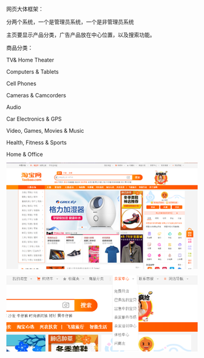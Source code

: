 网页大体框架：

 

分两个系统，一个是管理员系统，一个是非管理员系统

 

主页要显示产品分类，广告产品放在中心位置，以及搜索功能。

 

商品分类：

TV& Home Theater

Computers & Tablets

Cell Phones

Cameras & Camcorders

Audio

Car Electronics & GPS

Video, Games, Movies & Music

Health, Fitness & Sports

Home & Office

 

 

![网页大体框架](https://github.com/XDUPSMC3Team/ProjectDoc/blob/master/image/%E7%BD%91%E9%A1%B5%E5%A4%A7%E4%BD%93%E6%A1%86%E6%9E%B6.png) 



![卖家开店信息](https://github.com/XDUPSMC3Team/ProjectDoc/blob/master/image/%E5%8D%96%E5%AE%B6%E5%BC%80%E5%BA%97%E4%BF%A1%E6%81%AF.png)